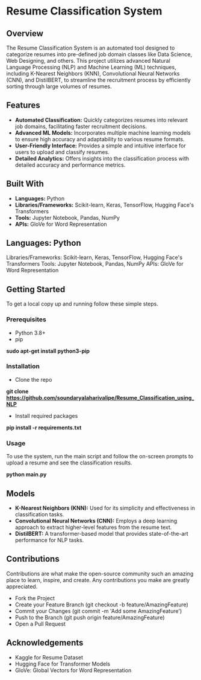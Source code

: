 # Resume Classification System

## Overview

The Resume Classification System is an automated tool designed to categorize resumes into pre-defined job domain classes like Data Science, Web Designing, and others. This project utilizes advanced Natural Language Processing (NLP) and Machine Learning (ML) techniques, including K-Nearest Neighbors (KNN), Convolutional Neural Networks (CNN), and DistilBERT, to streamline the recruitment process by efficiently sorting through large volumes of resumes.

## Features

- **Automated Classification:** Quickly categorizes resumes into relevant job domains, facilitating faster recruitment decisions.
- **Advanced ML Models:** Incorporates multiple machine learning models to ensure high accuracy and adaptability to various resume formats.
- **User-Friendly Interface:** Provides a simple and intuitive interface for users to upload and classify resumes.
- **Detailed Analytics:** Offers insights into the classification process with detailed accuracy and performance metrics.

## Built With

- **Languages:** Python
- **Libraries/Frameworks:** Scikit-learn, Keras, TensorFlow, Hugging Face's Transformers
- **Tools:** Jupyter Notebook, Pandas, NumPy
- **APIs:** GloVe for Word Representation

## Languages: Python
Libraries/Frameworks: Scikit-learn, Keras, TensorFlow, Hugging Face's Transformers
Tools: Jupyter Notebook, Pandas, NumPy
APIs: GloVe for Word Representation

## Getting Started
To get a local copy up and running follow these simple steps.
### Prerequisites
- Python 3.8+
- pip

**sudo apt-get install python3-pip**

### Installation
- Clone the repo

**git clone https://github.com/soundaryalaharivalipe/Resume_Classification_using_NLP**
- Install required packages

**pip install -r requirements.txt**

### Usage
To use the system, run the main script and follow the on-screen prompts to upload a resume and see the classification results.

**python main.py**

## Models

- **K-Nearest Neighbors (KNN):** Used for its simplicity and effectiveness in classification tasks.
- **Convolutional Neural Networks (CNN):** Employs a deep learning approach to extract higher-level features from the resume text.
- **DistilBERT:** A transformer-based model that provides state-of-the-art performance for NLP tasks.

## Contributions

Contributions are what make the open-source community such an amazing place to learn, inspire, and create. Any contributions you make are greatly appreciated.

- Fork the Project
- Create your Feature Branch (git checkout -b feature/AmazingFeature)
- Commit your Changes (git commit -m 'Add some AmazingFeature')
- Push to the Branch (git push origin feature/AmazingFeature)
- Open a Pull Request

## Acknowledgements

- Kaggle for Resume Dataset
- Hugging Face for Transformer Models
- GloVe: Global Vectors for Word Representation
